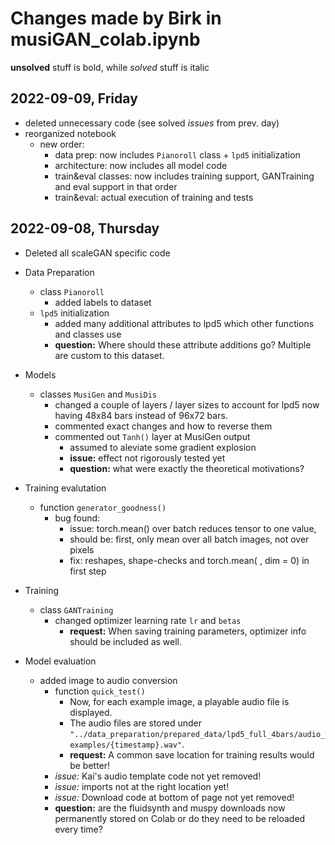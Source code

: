 # Changes made by Birk in musiGAN_colab.ipynb
**unsolved** stuff is bold, while *solved* stuff is italic


## 2022-09-09, Friday
* deleted unnecessary code (see solved *issues* from prev. day)
* reorganized notebook
  * new order: 
    * data prep: now includes `Pianoroll` class + `lpd5` initialization
    * architecture: now includes all model code
    * train&eval classes: now includes training support, GANTraining and eval support in that order
    * train&eval: actual execution of training and tests


## 2022-09-08, Thursday
* Deleted all scaleGAN specific code

* Data Preparation
  * class `Pianoroll`
	* added labels to dataset
  * `lpd5` initialization
    * added many additional attributes to lpd5 which other functions and classes use
    * **question:** Where should these attribute additions go? Multiple are custom to this dataset.

* Models
  * classes `MusiGen` and `MusiDis`
    * changed a couple of layers / layer sizes to account for lpd5 now having 48x84 bars instead of 96x72 bars.
    * commented exact changes and how to reverse them
    * commented out `Tanh()` layer at MusiGen output
      * assumed to aleviate some gradient explosion
      * **issue:** effect not rigorously tested yet
      * **question:** what were exactly the theoretical motivations?

* Training evalutation
  * function `generator_goodness()`
    * bug found: 
      * issue: torch.mean() over batch reduces tensor to one value, 
      * should be: first, only mean over all batch images, not over pixels
      * fix: reshapes, shape-checks and torch.mean( , dim = 0) in first step

* Training
  * class `GANTraining`
    * changed optimizer learning rate `lr` and `betas`
      * **request:** When saving training parameters, optimizer info should be included as well.

* Model evaluation
  * added image to audio conversion
    * function `quick_test()`
      * Now, for each example image, a playable audio file is displayed.
      * The audio files are stored under `"../data_preparation/prepared_data/lpd5_full_4bars/audio_examples/{timestamp}.wav"`.
      * **request:** A common save location for training results would be better!
    * *issue:* Kai's audio template code not yet removed!
    * *issue:* imports not at the right location yet!
    * *issue:* Download code at bottom of page not yet removed!
    * **question:** are the fluidsynth and muspy downloads now permanently stored on Colab or do they need to be reloaded every time?
